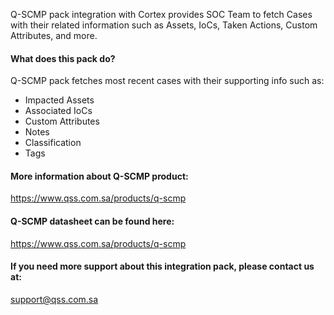 Q-SCMP pack integration with Cortex provides SOC Team to fetch Cases with their related information such as Assets, IoCs, Taken Actions, Custom Attributes, and more.  

#### What does this pack do?

Q-SCMP pack fetches most recent cases with their supporting info such as:

- Impacted Assets
- Associated IoCs
- Custom Attributes
- Notes
- Classification
- Tags

#### More information about Q-SCMP product:
<https://www.qss.com.sa/products/q-scmp>


#### Q-SCMP datasheet can be found here:
<https://www.qss.com.sa/products/q-scmp>

#### If you need more support about this integration pack, please contact us at:
<support@qss.com.sa>
